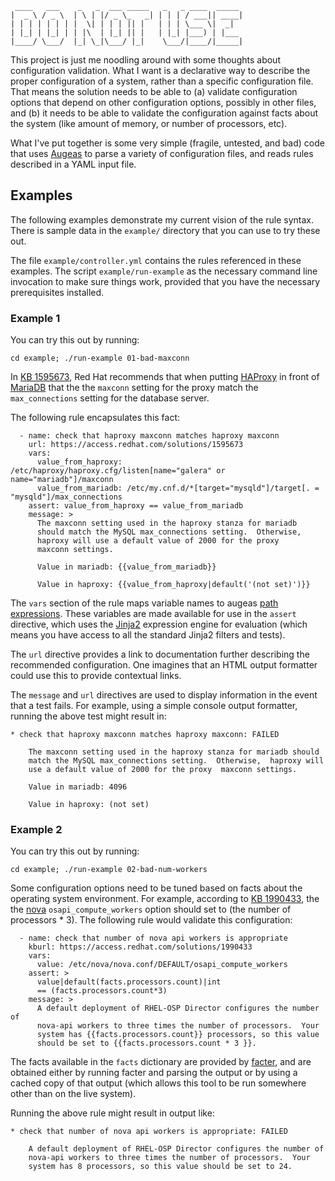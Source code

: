 
     ____   ___    _   _  ___ _____   _   _ ____  _____ 
    |  _ \ / _ \  | \ | |/ _ \_   _| | | | / ___|| ____|
    | | | | | | | |  \| | | | || |   | | | \___ \|  _|  
    | |_| | |_| | | |\  | |_| || |   | |_| |___) | |___ 
    |____/ \___/  |_| \_|\___/ |_|    \___/|____/|_____|
                                                        


This project is just me noodling around with some thoughts about
configuration validation.  What I want is a declarative way to
describe the proper configuration of a system, rather than a specific
configuration file.  That means the solution needs to be able to (a)
validate configuration options that depend on other configuration
options, possibly in other files, and (b) it needs to be able to
validate the configuration against facts about the system (like amount
of memory, or number of processors, etc).

What I've put together is some very simple (fragile, untested, and
bad) code that uses [Augeas][] to parse a variety of configuration
files, and reads rules described in a YAML input file.

[augeas]: http://augeas.net/

## Examples

The following examples demonstrate my current vision of the rule
syntax.  There is sample data in the `example/` directory that you can
use to try these out.

The file `example/controller.yml` contains the rules referenced in
these examples.  The script `example/run-example` as the necessary
command line invocation to make sure things work, provided that you
have the necessary prerequisites installed.

### Example 1

You can try this out by running:

    cd example; ./run-example 01-bad-maxconn

In [KB 1595673][], Red Hat recommends that when putting [HAProxy][] in
front of [MariaDB][] that the the `maxconn` setting for  the proxy
match the `max_connections` setting for the database server.

[KB 1595673]: https://access.redhat.com/solutions/1595673
[haproxy]: http://www.haproxy.org/
[mariadb]: https://mariadb.org/

The following rule encapsulates this fact:

      - name: check that haproxy maxconn matches haproxy maxconn
        url: https://access.redhat.com/solutions/1595673
        vars:
          value_from_haproxy: /etc/haproxy/haproxy.cfg/listen[name="galera" or name="mariadb"]/maxconn
          value_from_mariadb: /etc/my.cnf.d/*[target="mysqld"]/target[. = "mysqld"]/max_connections
        assert: value_from_haproxy == value_from_mariadb
        message: >
          The maxconn setting used in the haproxy stanza for mariadb
          should match the MySQL max_connections setting.  Otherwise, 
          haproxy will use a default value of 2000 for the proxy 
          maxconn settings.

          Value in mariadb: {{value_from_mariadb}}

          Value in haproxy: {{value_from_haproxy|default('(not set)')}}

The `vars` section of the rule maps variable names to augeas [path
expressions][].  These variables are made available for use in the
`assert` directive, which uses the [Jinja2][] expression engine for
evaluation (which means you have access to all the standard Jinja2
filters and tests).

The `url` directive provides a link to documentation further
describing the recommended configuration.  One imagines that an HTML
output formatter could use this to provide contextual links.

[jinja2]: http://jinja.pocoo.org/

The `message` and `url` directives are used to display information in
the event that a test fails.  For example, using a simple console
output formatter, running the above test might result in:

    * check that haproxy maxconn matches haproxy maxconn: FAILED

        The maxconn setting used in the haproxy stanza for mariadb should
        match the MySQL max_connections setting.  Otherwise,  haproxy will
        use a default value of 2000 for the proxy  maxconn settings.

        Value in mariadb: 4096

        Value in haproxy: (not set)

[path expressions]: https://github.com/hercules-team/augeas/wiki/Path-expressions

### Example 2

You can try this out by running:

    cd example; ./run-example 02-bad-num-workers

Some configuration options need to be tuned based on facts about the
operating system environment.  For example, according to [KB 1990433][], the
the [nova][] `osapi_compute_workers` option should set to (the number
of processors * 3).  The following rule would validate this
configuration:

[nova]: https://wiki.openstack.org/wiki/Nova

[KB 1990433]: https://access.redhat.com/solutions/1990433

      - name: check that number of nova api workers is appropriate
        kburl: https://access.redhat.com/solutions/1990433
        vars:
          value: /etc/nova/nova.conf/DEFAULT/osapi_compute_workers
        assert: >
          value|default(facts.processors.count)|int
          == (facts.processors.count*3)
        message: >
          A default deployment of RHEL-OSP Director configures the number of 
          nova-api workers to three times the number of processors.  Your
          system has {{facts.processors.count}} processors, so this value
          should be set to {{facts.processors.count * 3 }}.

The facts available in the `facts` dictionary are provided by
[facter][], and are obtained either by running facter and parsing the
output or by using a cached copy of that output (which allows this
tool to be run somewhere other than on the live system).

[facter]: https://puppetlabs.com/facter

Running the above rule might result in output like:

    * check that number of nova api workers is appropriate: FAILED

        A default deployment of RHEL-OSP Director configures the number of
        nova-api workers to three times the number of processors.  Your
        system has 8 processors, so this value should be set to 24.

